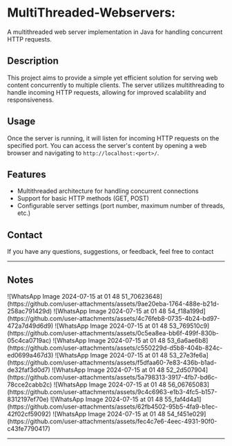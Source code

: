 # MultiThreaded-Webservers:
A multithreaded web server implementation in Java for handling concurrent HTTP requests.

## Description

This project aims to provide a simple yet efficient solution for serving web content concurrently to multiple clients. The server utilizes multithreading to handle incoming HTTP requests, allowing for improved scalability and responsiveness.

## Usage

Once the server is running, it will listen for incoming HTTP requests on the specified port. You can access the server's content by opening a web browser and navigating to `http://localhost:<port>/`.

## Features

- Multithreaded architecture for handling concurrent connections
- Support for basic HTTP methods (GET, POST)
- Configurable server settings (port number, maximum number of threads, etc.)

## Contact

If you have any questions, suggestions, or feedback, feel free to contact 
<hr>
<h2>Notes</h2>
![WhatsApp Image 2024-07-15 at 01 48 51_70623648](https://github.com/user-attachments/assets/9ae20eba-1764-488e-b21d-258ac791429d)
![WhatsApp Image 2024-07-15 at 01 48 54_f18a199d](https://github.com/user-attachments/assets/4c76feb8-0735-4b24-bd97-472a7d49d6d9)
![WhatsApp Image 2024-07-15 at 01 48 53_769510c9](https://github.com/user-attachments/assets/0c5ea8ea-bb6f-499f-830b-05c4ca0719ac)
![WhatsApp Image 2024-07-15 at 01 48 53_6a6ae6b8](https://github.com/user-attachments/assets/c550229d-d5b8-404b-824c-ed0699a467d3)
![WhatsApp Image 2024-07-15 at 01 48 53_27e3fe6a](https://github.com/user-attachments/assets/f5dfaa60-7e83-436b-b1ad-de32faf3d0d7)
![WhatsApp Image 2024-07-15 at 01 48 52_2d507904](https://github.com/user-attachments/assets/5a798313-3917-4fb7-bd6c-78cce2cabb2c)
![WhatsApp Image 2024-07-15 at 01 48 56_06765083](https://github.com/user-attachments/assets/9c4c6963-e1b3-4fc5-b157-8312197ef70e)
![WhatsApp Image 2024-07-15 at 01 48 55_faf4d4a1](https://github.com/user-attachments/assets/62fb4502-95b5-4fa9-b1ec-42f02cf59092)
![WhatsApp Image 2024-07-15 at 01 48 54_f451e029](https://github.com/user-attachments/assets/fec4c7e6-4eec-4931-90f0-c43fe7790417)
<hr>

